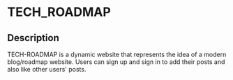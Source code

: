 # TECH_ROADMAP

## Description
TECH-ROADMAP is a dynamic website that represents the idea of a modern blog/roadmap website. Users can sign up and sign in to add their posts and also like other users' posts.
